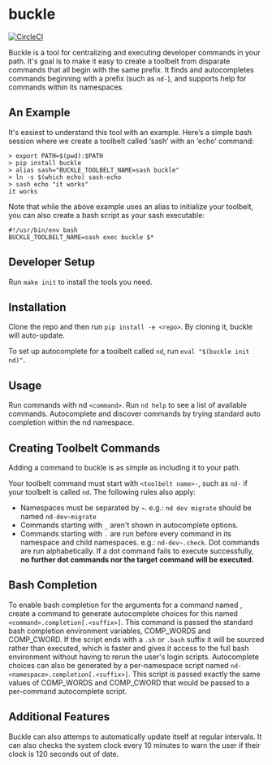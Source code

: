 # buckle

[![CircleCI](https://circleci.com/gh/Nextdoor/buckle.svg?style=shield)](https://circleci.com/gh/Nextdoor/buckle)

Buckle is a tool for centralizing and executing developer commands in
your path. It's goal is to make it easy to create a toolbelt from
disparate commands that all begin with the same prefix. It finds and
autocompletes commands beginning with a prefix (such as `nd-`), and
supports help for commands within its namespaces.

## An Example

It's easiest to understand this tool with an example.  Here’s a simple bash session where we create
a toolbelt called ‘sash’ with an ‘echo’ command:

```
> export PATH=$(pwd):$PATH
> pip install buckle
> alias sash="BUCKLE_TOOLBELT_NAME=sash buckle"
> ln -s $(which echo) sash-echo
> sash echo "it works"
it works
```

Note that while the above example uses an alias to initialize your toolbelt, you can also create a 
bash script as your sash executable:
```
#!/usr/bin/env bash
BUCKLE_TOOLBELT_NAME=sash exec buckle $*
```

## Developer Setup

Run `make init` to install the tools you need.

## Installation

Clone the repo and then run `pip install -e <repo>`.  By cloning it,
buckle will auto-update.

To set up autocomplete for a toolbelt called `nd`, run
`eval "$(buckle init nd)"`.

## Usage

Run commands with nd `<command>`.  Run `nd help` to see a list of
available commands. Autocomplete and discover commands by trying
standard auto completion within the nd namespace.

## Creating Toolbelt Commands

Adding a command to buckle is as simple as including it to your
path.

Your toolbelt command must start with `<toolbelt name>-`, such as `nd-`
if your toolbelt is called `nd`. The following rules also apply:

* Namespaces must be separated by **`~`**. e.g.: `nd dev migrate`
should be named `nd-dev~migrate`
* Commands starting with `_` aren't shown in autocomplete options.
* Commands starting with `.` are run before every command in its
namespace and child namespaces. e.g.: `nd-dev~.check`. Dot commands are
run alphabetically. If a dot command fails to execute
successfully, **no further dot commands nor the target command will
be executed.**

## Bash Completion

To enable bash completion for the arguments for a command named
<command>, create a command to generate autocomplete choices for this
named `<command>.completion[.<suffix>]`.  This command is passed the
standard bash completion environment variables, COMP_WORDS and
COMP_CWORD.  If the script ends with a `.sh` or `.bash` suffix it will
be sourced rather than executed, which is faster and gives it access to
the full bash environment without having to rerun the user's login
scripts.  Autocomplete choices can also be generated by a per-namespace
script named `nd-<namespace>.completion[.<suffix>]`.  This script is
passed exactly the same values of COMP_WORDS and COMP_CWORD that would
be passed to a per-command autocomplete script.


## Additional Features

Buckle can also attemps to automatically update itself at regular intervals.
It can also checks the system clock every 10 minutes to warn the user if 
their clock is 120 seconds out of date.
